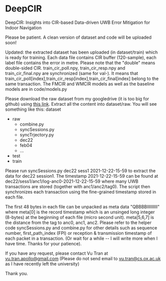# DeepCIR
DeepCIR: Insights into CIR-based Data-driven UWB Error Mitigation for Indoor Navigation

Please be patient. A clean version of dataset and code will be uploaded soon!

Updated: the extracted dataset has been uploaded (in dataset/train) which is ready for training. Each data file contains CIR buffer (120-sample), each label file contains the error in metre. Please note that the "double" means double-sided CIR. train_cir_poll.npy, train_cir_resp.npy and train_cir_final.npy are synchronized (same for val-). It means that train_cir_poll[index],train_cir_resp[index],train_cir_final[index] belong to the same transaction. The FMCIR and WMCIR models as well as the baseline models are in code/models.py

Please download the raw dataset from my googledrive (it is too big for github) using [this link](https://drive.google.com/file/d/1YCYWVyXA_92Huwdrvyt7Udk4TJyofzZW/view?usp=sharing). Extract all the content into dataset/raw. You will see something like this:
dataset
  + raw
    + combine.py
    + syncSessions.py
    + syncTrjectory.py
    + dec22
    + feb04
    + ...
  + test
  + train

Please run syncSessions.py dec22 sess1 2021-12-22-15-59 to extract the data for dec22 session1. The timestamp 2021-12-22-15-59 can be found at dec22/sess1/anc1/log-anc0-2021-12-22-15-59 where many UWB transactions are stored (together with anc1/anc2/tag0). The script then synchronizes each transaction using the fine-grained timestamp stored in each file.

The first 48 bytes in each file can be unpacked as meta data "QBBBBIIIIIIIII" where meta[0] is the record timestamp which is an unsinged long integer (8-bytes) at the beginning of each file (micro second unit). meta[5,6,7] is the distance from the tag to anc0, anc1, anc2. Please refer to the helper code syncSessions.py and combine.py for other details such as sequence number, first_path_index (FPI) or reception & transmission timestamp of each packet in a transaction. (Or wait for a while -- I will write more when I have time. Thanks for your patience).

If you have any request, please contact Vu Tran at vu.tran.apollo@gmail.com (Please do not send email to vu.tran@cs.ox.ac.uk as I have recently left the university) 

Thank you.
